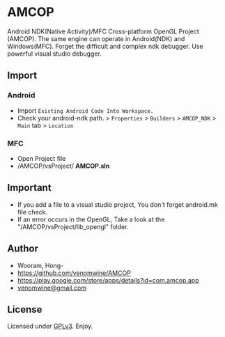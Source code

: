 # AMCOP

Android NDK(Native Activity)/MFC Cross-platform OpenGL Project (AMCOP).
The same engine can operate in Android(NDK) and Windows(MFC).
Forget the difficult and complex ndk debugger. Use powerful visual studio debugger.

## Import

### Android
- Import `Existing Android Code Into Workspace.`
- Check your android-ndk path. > `Properties` > `Builders` > `AMCOP_NDK` > `Main` tab > `Location`

### MFC
- Open Project file
- /AMCOP/vsProject/ **AMCOP.sln**

## Important

- If you add a file to a visual studio project, You don't forget android.mk file check.
- If an error occurs in the OpenGL, Take a look at the "/AMCOP/vsProject/lib_opengl" folder. 

## Author

- Wooram, Hong-
- https://github.com/venomwine/AMCOP
- https://play.google.com/store/apps/details?id=com.amcop.app
- venomwine@gmail.com 
 
## License

Licensed under [GPLv3][gplv3]. Enjoy.

[gplv3]: http://opensource.org/licenses/GPL-3.0
 